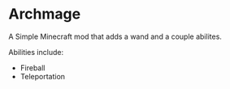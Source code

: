 # Archmage

A Simple Minecraft mod that adds a wand and a couple abilites.

Abilities include:
* Fireball
* Teleportation
